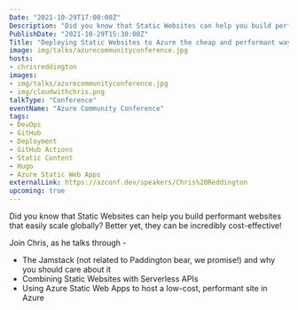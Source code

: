 ```yaml
---
Date: "2021-10-29T17:00:00Z"
Description: "Did you know that Static Websites can help you build performant websites that easily scale globally? Better yet, they can be incredibly cost-effective!"
PublishDate: "2021-10-29T15:30:00Z"
Title: "Deploying Static Websites to Azure the cheap and performant way"
image: img/talks/azurecommunityconference.jpg
hosts:
- chrisreddington
images:
- img/talks/azurecommunityconference.jpg
- img/cloudwithchris.png
talkType: "Conference"
eventName: "Azure Community Conference"
tags:
- DevOps
- GitHub
- Deployment
- GitHub Actions
- Static Content
- Hugo
- Azure Static Web Apps
externalLink: https://azconf.dev/speakers/Chris%20Reddington
upcoming: true
---
```

Did you know that Static Websites can help you build performant websites that easily scale globally? Better yet, they can be incredibly cost-effective!

Join Chris, as he talks through -
* The Jamstack (not related to Paddington bear, we promise!) and why you should care about it
* Combining Static Websites with Serverless APIs
* Using Azure Static Web Apps to host a low-cost, performant site in Azure
